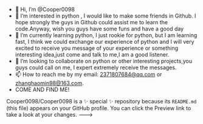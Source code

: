 - 👋 Hi, I’m @Cooper0098
- 👀 I’m interested in python , I would like to make some friends in Github. I  hope strongly the guys in Github could assist me to learn the code.Anyway, wish you guys have some funs and have a good day  
- 🌱 I’m currently learning python, I just rookie for python, but I am learning fast, I think we could exchange our experience of python and I will very excited to receive you message of your experience or something  interesting idea,just come and talk to me,I am a good listener. 
- 💞️ I’m looking to collaborate on python or other interesting projects,you guys could call on me, I expert extremely receive the messages. 
- 📫 How to reach me by my email: 2371807684@qq.com or zhanghaomin98@163.com.  
- COME AND FIND ME! 


Cooper0098/Cooper0098 is a ✨ special ✨ repository because its `README.md` (this file) appears on your GitHub profile.
You can click the Preview link to take a look at your changes.
--->
